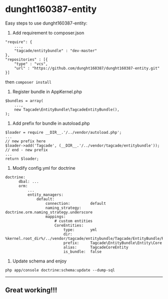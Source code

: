 # dunght160387-entity
Easy steps to use dunght160387-entity:

1. Add requirement to composer.json
```
"require": {
    ...,
    "tagcade/entitybundle" : "dev-master"
},
"repositories" : [{
    "type" : "vcs",
    "url" : "https://github.com/dunght160387/dunght160387-entity.git"
}]
```
then `composer install`

1. Register bundle in AppKernel.php
```
$bundles = array(
    ...,
    new Tagcade\EntityBundle\TagcadeEntityBundle(),
);
```

1. Add prefix for bundle in autoload.php
```
$loader = require __DIR__.'/../vendor/autoload.php';
...
// new prefix here
$loader->add('Tagcade', (__DIR__.'/../vendor/tagcade/entitybundle'));
// end - new prefix
...
return $loader;
```

1. Modify config.yml for doctrine
```
doctrine:
      dbal: ...
      orm:
          ...
          entity_managers:
              default:
                  connection:         default
                  naming_strategy:    doctrine.orm.naming_strategy.underscore
                  mappings:
                      # custom entities
                      CoreEntities:
                          type:       yml
                          dir:        %kernel.root_dir%/../vendor/tagcade/entitybundle/Tagcade/EntityBundle/Resources/config/doctrine/Core
                          prefix:     Tagcade\EntityBundle\Entity\Core
                          alias:      TagcadeCoreEntity
                          is_bundle:  false
```

1. Update schema and enjoy
```
php app/console doctrine:schema:update --dump-sql
```

---
Great working!!!
---
